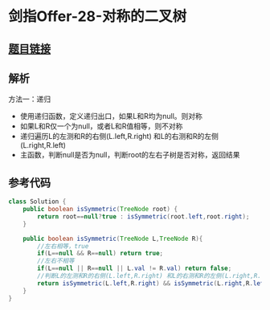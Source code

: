 # 剑指Offer-28-对称的二叉树

## [题目链接](https://leetcode-cn.com/problems/dui-cheng-de-er-cha-shu-lcof/)

## 解析

方法一：递归
- 使用递归函数，定义递归出口，如果L和R均为null。则对称
- 如果L和R仅一个为null，或者L和R值相等，则不对称
- 递归遍历L的左测和R的右侧(L.left,R.right) 和L的右测和R的左侧(L.right,R.left)
- 主函数，判断null是否为null，判断root的左右子树是否对称，返回结果


## 参考代码
```Java
class Solution {
    public boolean isSymmetric(TreeNode root) {
        return root==null?true : isSymmetric(root.left,root.right);
    }

    public boolean isSymmetric(TreeNode L,TreeNode R){
        //左右相等，true
        if(L==null && R==null) return true;
        //左右不相等
        if(L==null || R==null || L.val != R.val) return false;
        //判断L的左测和R的右侧(L.left,R.right) 和L的右测和R的左侧(L.right,R.left)
        return isSymmetric(L.left,R.right) && isSymmetric(L.right,R.left);
    }
}
```